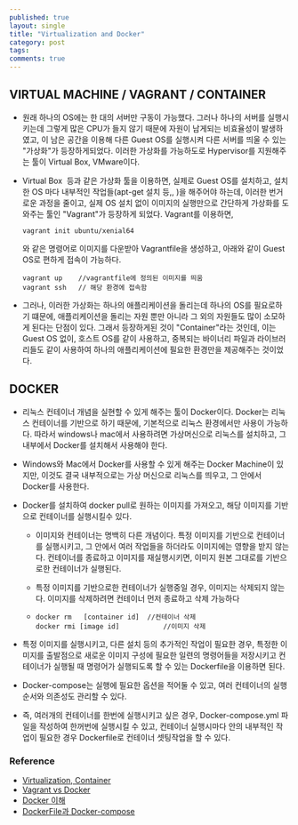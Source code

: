 ```yaml
---
published: true
layout: single
title: "Virtualization and Docker"
category: post
tags:
comments: true
---
```


## VIRTUAL MACHINE / VAGRANT / CONTAINER



- 원래 하나의 OS에는 한 대의 서버만 구동이 가능했다. 그러나 하나의 서버를 실행시키는데 그렇게 많은 CPU가 들지 않기 때문에 자원이 남게되는 비효율성이 발생하였고, 이 남은 공간을 이용해 다른 Guest OS를 실행시켜 다른 서버를 띄울 수 있는 "가상화"가 등장하게되었다. 이러한 가상화를 가능하도로 Hypervisor를 지원해주는 툴이 Virtual Box, VMware이다.

- Virtual Box  등과 같은 가상화 툴을 이용하면, 실제로 Guest OS를 설치하고, 설치한 OS 마다 내부적인 작업들(apt-get 설치 등,, )을 해주어야 하는데, 이러한 번거로운 과정을 줄이고, 실제 OS 설치 없이 이미지의 실행만으로 간단하게 가상화를 도와주는 툴인 "Vagrant"가 등장하게 되었다. Vagrant를 이용하면, 

  ```
  vagrant init ubuntu/xenial64
  ```

  와 같은 명령어로 이미지를 다운받아 Vagrantfile을 생성하고, 아래와 같이 Guest OS로 편하게 접속이 가능하다.

  ```
  vagrant up	//vagrantfile에 정의된 이미지를 띄움
  vagrant ssh 	// 해당 환경에 접속함
  ```

- 그러나, 이러한 가상화는 하나의 애플리케이션을 돌리는데 하나의 OS를 필요로하기 떄문에, 애플리케이션을 돌리는 자원 뿐만 아니라 그 외의 자원들도 많이 소모하게 된다는 단점이 있다. 그래서 등장하게된 것이 "Container"라는 것인데, 이는 Guest OS 없이, 호스트 OS를 같이 사용하고, 중복되는 바이너리 파일과 라이브러리들도 같이 사용하여 하나의 애플리케이션에 필요한 환경만을 제공해주는 것이었다.

  



## DOCKER

- 리눅스 컨테이너 개념을 실현할 수 있게 해주는 툴이 Docker이다. Docker는 리눅스 컨테이너를 기반으로 하기 때문에, 기본적으로 리눅스 환경에서만 사용이 가능하다. 따라서 windows나 mac에서 사용하려면 가상머신으로 리눅스를 설치하고, 그 내부에서 Docker를 설치해서 사용해야 한다.
- Windows와 Mac에서 Docker를 사용할 수 있게 해주는 Docker Machine이 있지만, 이것도 결국 내부적으로는 가상 머신으로 리눅스를 띄우고, 그 안에서 Docker를 사용한다. 

- Docker를 설치하여 docker pull로 원하는 이미지를 가져오고, 해당 이미지를 기반으로 컨테이너를 실행시킬수 있다.

  - 이미지와 컨테이너는 명백히 다른 개념이다. 특정 이미지를 기반으로 컨테이너를 실행시키고, 그 안에서 여러 작업들을 하더라도 이미지에는 영향을 받지 않는다. 컨테이너를 종료하고 이미지를 재실행시키면, 이미지 원본 그대로를 기반으로한 컨테이너가 실행된다. 

  - 특정 이미지를 기반으로한 컨테이너가 실행중일 경우, 이미지는 삭제되지 않는다. 이미지를 삭제하려면 컨테이너 먼저 종료하고 삭제 가능하다

  - ```
    docker rm	[container id]	//컨테이너 삭제
    docker rmi [image id]			//이미지 삭제
    ```

    

- 특정 이미지를 실행시키고, 다른 설치 등의 추가적인 작업이 필요한 경우, 특정한 이미지를 출발점으로 새로운 이미지 구성에 필요한 일련의 명령어들을 저장시키고 컨테이너가 실행될 때 명령어가 실행되도록 할 수 있는 Dockerfile을 이용하면 된다.

- Docker-compose는 실행에 필요한 옵션을 적어둘 수 있고, 여러 컨테이너의 실행순서와 의존성도 관리할 수 있다.

- 즉, 여러개의 컨테이너를 한번에 실행시키고 싶은 경우, Docker-compose.yml 파일을 작성하여 한꺼번에 실행시킬 수 있고, 컨테이너 실행시마다 안의 내부적인 작업이 필요한 경우 Dockerfile로 컨테이너 셋팅작업을 할 수 있다.

   





### Reference

- [Virtualization, Container](https://blog.lgcns.com/860)
- [Vagrant vs Docker](https://khanrc.tistory.com/entry/Docker-Vagrant)
- [Docker 이해](https://www.44bits.io/ko/post/almost-perfect-development-environment-with-docker-and-docker-compose#docker-compose.yml-파일)
- [DockerFile과 Docker-compose](https://kycfeel.github.io/2017/03/15/DockerFile과-Docker-Compose/)
